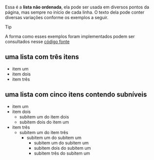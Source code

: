 Essa é a **lista não ordenada**, ela pode ser usada em diversos pontos da página, mas sempre no início de cada linha. O texto dela pode conter diversas variações conforme os exemplos a seguir.

>[!TIP]
>A forma como esses exemplos foram implementados podem ser consultados nesse [código fonte](https://github.com/eportella/markdown-to-html-builder/tree/main/ul/README.md)

## uma lista com três itens

- item um
- item dois
- item três

## uma lista com cinco itens contendo subníveis

- item um
- item dois
    - subitem um do item dois
    - subitem dois do item um
- item três
    - subitem um do item três
        - subitem um do subitem um
            - subitem um do subitem um
            - subitem dois do subitem um
            - subitem três do subitem um
                